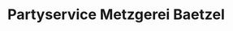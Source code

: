---
title: "Partyservice Metzgerei Baetzel"
url: /plettenberg/partyservice-metzgerei-baetzel/
shop: Metzgerei
---